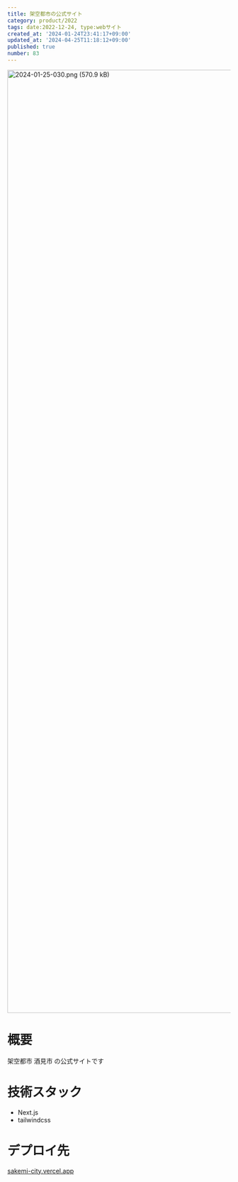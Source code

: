```yaml
---
title: 架空都市の公式サイト
category: product/2022
tags: date:2022-12-24, type:webサイト
created_at: '2024-01-24T23:41:17+09:00'
updated_at: '2024-04-25T11:18:12+09:00'
published: true
number: 83
---
```


<img width="2128" alt="2024-01-25-030.png (570.9 kB)" src="https://img.esa.io/uploads/production/attachments/21347/2024/01/25/148142/24ae2ce7-7010-4766-b1b1-d55d2a9800c4.png">


# 概要
架空都市 酒見市 の公式サイトです

# 技術スタック
- Next.js
- tailwindcss

# デプロイ先
[sakemi-city.vercel.app](https://sakemi-city.vercel.app/)

